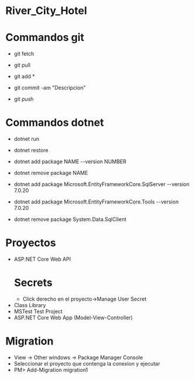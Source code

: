 # River_City_Hotel
# Commandos git 
- git fetch
- git pull

- git add *
- git commit -am "Descripcion"
- git push

# Commandos dotnet 
- dotnet run
- dotnet restore
- dotnet add package NAME --version NUMBER
- dotnet remove package NAME

- dotnet add package Microsoft.EntityFrameworkCore.SqlServer --version 7.0.20
- dotnet add package Microsoft.EntityFrameworkCore.Tools --version 7.0.20

- dotnet remove package System.Data.SqlClient

# Proyectos
- ASP.NET Core Web API
	# Secrets
	- Click derecho en el proyecto->Manage User Secret
- Class Library
- MSTest Test Project
- ASP.NET Core Web App (Model-View-Controller)

# Migration
- View -> Other windows -> Package Manager Console
- Seleccionar el proyecto que contenga la conexion y ejecutar
- PM> Add-Migration migration1